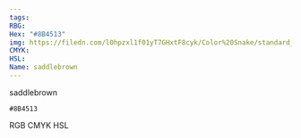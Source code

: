 ```yaml
---
tags:
RBG:
Hex: "#8B4513"
img: https://filedn.com/l0hpzxl1f01yT7GHxtF8cyk/Color%20Snake/standard_csv_to_svg/8B4513.svg
CMYK:
HSL:
Name: saddlebrown
---
```

saddlebrown
```palette
#8B4513
```
RGB
CMYK
HSL